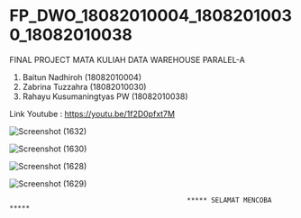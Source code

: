 # FP_DWO_18082010004_18082010030_18082010038

FINAL PROJECT MATA KULIAH DATA WAREHOUSE PARALEL-A

1. Baitun Nadhiroh (18082010004)
2. Zabrina Tuzzahra (18082010030)
3. Rahayu Kusumaningtyas PW (18082010038)

Link Youtube : https://youtu.be/1f2D0pfxt7M 

![Screenshot (1632)](https://user-images.githubusercontent.com/61089675/123049016-43badf00-d429-11eb-88b2-3e943cac3dc2.png)

![Screenshot (1630)](https://user-images.githubusercontent.com/61089675/123049162-7664d780-d429-11eb-95df-9d410137f800.png)

![Screenshot (1628)](https://user-images.githubusercontent.com/61089675/123049300-9ac0b400-d429-11eb-82c7-03e11a790da8.png)

![Screenshot (1629)](https://user-images.githubusercontent.com/61089675/123049200-81b80300-d429-11eb-844b-4cae89dff849.png)


                                                ***** SELAMAT MENCOBA *****
